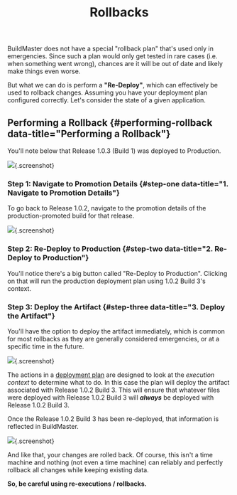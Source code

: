 ﻿---
title: Rollbacks
keywords: buildmaster, releases, rollbacks
sequence: 500
---

BuildMaster does not have a special "rollback plan" that's used only in emergencies. Since such a plan would only get tested in rare cases (i.e. when something went wrong), chances are it will be out of date and likely make things even worse.

But what we can do is perform a **"Re-Deploy"**, which can effectively be used to rollback changes. Assuming you have your deployment plan configured correctly. Let's consider the state of a given application.

## Performing a Rollback {#performing-rollback data-title="Performing a Rollback"}

You'll note below that Release 1.0.3 (Build 1) was deployed to Production.

![](/resources/tutorials/roll-back/latest-deployment.png){.screenshot}

### Step 1: Navigate to Promotion Details {#step-one data-title="1. Navigate to Promotion Details"}

To go back to Release 1.0.2, navigate to the promotion details of the production-promoted build for that release.

![](/resources/tutorials/roll-back/previous-version.png){.screenshot}

### Step 2: Re-Deploy to Production {#step-two data-title="2. Re-Deploy to Production"}

You'll notice there's a big button called "Re-Deploy to Production". Clicking on that will run the production deployment plan using 1.0.2 Build 3's context.

### Step 3: Deploy the Artifact {#step-three data-title="3. Deploy the Artifact"}

You'll have the option to deploy the artifact immediately, which is common for most rollbacks as they are generally considered emergencies, or at a specific time in the future.

![](/resources/tutorials/roll-back/deploy-now.png){.screenshot}

The actions in a [deployment plan](/support/documentation/buildmaster/deployments/plans) are designed to look at the *execution context* to determine what to do. In this case the plan will deploy the artifact associated with Release 1.0.2 Build 3\. This will ensure that whatever files were deployed with Release 1.0.2 Build 3 will _**always**_ be deployed with Release 1.0.2 Build 3.

Once the Release 1.0.2 Build 3 has been re-deployed, that information is reflected in BuildMaster.

![](/resources/tutorials/roll-back/rolled-back.png){.screenshot}

And like that, your changes are rolled back. Of course, this isn't a time machine and nothing (not even a time machine) can reliably and perfectly rollback all changes while keeping existing data.

**So, be careful using re-executions / rollbacks.**
